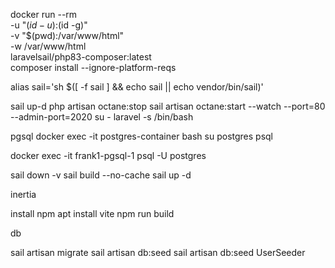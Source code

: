 docker run --rm \
-u "$(id -u):$(id -g)" \
-v "$(pwd):/var/www/html" \
-w /var/www/html \
laravelsail/php83-composer:latest \
composer install --ignore-platform-reqs


alias sail='sh $([ -f sail ] && echo sail || echo vendor/bin/sail)'


sail up-d
php artisan octane:stop
sail artisan octane:start --watch --port=80 --admin-port=2020
su - laravel -s /bin/bash


pgsql
docker exec -it postgres-container bash
su postgres
psql

docker exec -it frank1-pgsql-1 psql -U postgres

sail down -v
sail build --no-cache
sail up -d

inertia

install npm
apt install vite
npm run build

db

sail artisan migrate
sail artisan db:seed
sail artisan db:seed UserSeeder

